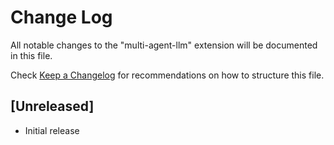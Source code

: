 # Change Log

All notable changes to the "multi-agent-llm" extension will be documented in this file.

Check [Keep a Changelog](http://keepachangelog.com/) for recommendations on how to structure this file.

## [Unreleased]

- Initial release